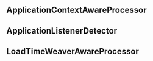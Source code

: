 
## ApplicationContextAwareProcessor

## ApplicationListenerDetector

## LoadTimeWeaverAwareProcessor